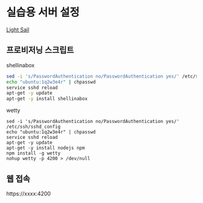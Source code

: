 # 실습용 서버 설정

[Light Sail](https://lightsail.aws.amazon.com/ls/webapp/home)

## 프로비저닝 스크립트

shellinabox

```sh
sed -i 's/PasswordAuthentication no/PasswordAuthentication yes/' /etc/ssh/sshd_config
echo "ubuntu:1q2w3e4r" | chpasswd
service sshd reload
apt-get -y update
apt-get -y install shellinabox
```

wetty
```
sed -i 's/PasswordAuthentication no/PasswordAuthentication yes/' /etc/ssh/sshd_config
echo "ubuntu:1q2w3e4r" | chpasswd
service sshd reload
apt-get -y update
apt-get -y install nodejs npm
npm install -g wetty
nohup wetty -p 4200 > /dev/null
```

## 웹 접속

https://xxxx:4200
